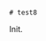                                                                                                  # test8

Init.
